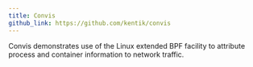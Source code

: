 ```yaml
---
title: Convis
github_link: https://github.com/kentik/convis
---
```

Convis demonstrates use of the Linux extended BPF facility to attribute process and container information to network traffic.
